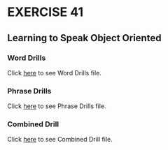 # EXERCISE 41
## Learning to Speak Object Oriented

### Word Drills   
Click [here](Word_Drills.md) to see Word Drills file.  

### Phrase Drills   
Click [here](Phrase_Drills.md) to see Phrase Drills file.   

### Combined Drill
Click [here](Combined_Drill.md) to see Combined Drill file.
